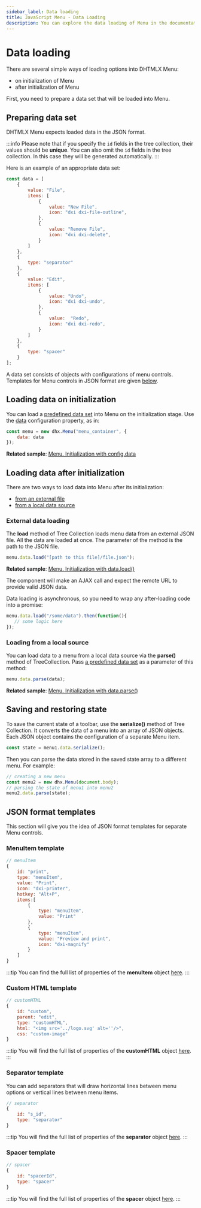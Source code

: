 ```yaml
---
sidebar_label: Data loading
title: JavaScript Menu - Data Loading 
description: You can explore the data loading of Menu in the documentation of the DHTMLX JavaScript UI library. Browse developer guides and API reference, try out code examples and live demos, and download a free 30-day evaluation version of DHTMLX Suite.
---
```


# Data loading

There are several simple ways of loading options into DHTMLX Menu:

- on initialization of Menu
- after initialization of Menu

First, you need to prepare a data set that will be loaded into Menu.

## Preparing data set

DHTMLX Menu expects loaded data in the JSON format. 

:::info
Please note that if you specify the `id` fields in the tree collection, their values should be **unique**. You can also omit the `id` fields in the tree collection. In this case they will be generated automatically.
:::

Here is an example of an appropriate data set:

~~~jsx
const data = [
    { 
        value: "File", 
        items: [
            {
                value: "New File",
                icon: "dxi dxi-file-outline",
            },                        
            {
                value: "Remove File",
                icon: "dxi dxi-delete",
            }        
        ]
    },
    {
        type: "separator"
    },
    { 
        value: "Edit",
        items: [
            {
                value: "Undo",
                icon: "dxi dxi-undo",
            },
            {
                value:  "Redo",
                icon: "dxi dxi-redo",
            }
        ]
    },
    {
        type: "spacer"
    }
];
~~~

A data set consists of objects with configurations of menu controls. Templates for Menu controls in JSON format are given [below](#json-format-templates).

## Loading data on initialization

You can load a [predefined data set](#preparing-data-set) into Menu on the initialization stage. Use the [data](menu/api/menu_data_config.md) configuration property, as in:

~~~jsx
const menu = new dhx.Menu("menu_container", {
    data: data
});
~~~

**Related sample**: [Menu. Initialization with config.data](https://snippet.dhtmlx.com/cg62qa9v)

## Loading data after initialization

There are two ways to load data into Menu after its initialization:

- [from an external file](#external-data-loading)
- [from a local data source](#loading-from-a-local-source)

### External data loading

The **load** method of Tree Collection loads menu data from an external JSON file. All the data are loaded at once. The parameter of the method is the path to the JSON file.

~~~jsx
menu.data.load("[path to this file]/file.json");
~~~    

**Related sample**: [Menu. Initialization with data.load()](https://snippet.dhtmlx.com/wjqno7xq)

The component will make an AJAX call and expect the remote URL to provide valid JSON data.

Data loading is asynchronous, so you need to wrap any after-loading code into a promise:

~~~jsx
menu.data.load("/some/data").then(function(){
   // some logic here
});
~~~

### Loading from a local source

You can load data to a menu from a local data source via the **parse()** method of TreeCollection. Pass [a predefined data set](#preparing-data-set) as a parameter of this method:

~~~jsx
menu.data.parse(data);
~~~

**Related sample**: [Menu. Initialization with data.parse()](https://snippet.dhtmlx.com/8y2b1zqm)

## Saving and restoring state

To save the current state of a toolbar, use the **serialize()** method of Tree Collection. It converts the data of a menu into an array of JSON objects. Each JSON object contains the configuration of a separate Menu item.

~~~jsx
const state = menu1.data.serialize();
~~~

Then you can parse the data stored in the saved state array to a different menu. For example:

~~~jsx
// creating a new menu
const menu2 = new dhx.Menu(document.body);
// parsing the state of menu1 into menu2
menu2.data.parse(state);
~~~

## JSON format templates

This section will give you the idea of JSON format templates for separate Menu controls.

### MenuItem template

~~~jsx
// menuItem
{
    id: "print",             
    type: "menuItem",             
    value: "Print",             
    icon: "dxi-printer",        
    hotkey: "Alt+P",                 
    items:[                        
        {
            type: "menuItem",
            value: "Print"
        },
        {
            type: "menuItem",
            value: "Preview and print",
            icon: "dxi-magnify"
        }
    ]
}
~~~

:::tip
You can find the full list of properties of the **menuItem** object [here](menu/api/api_menuitem_properties.md).
:::

### Custom HTML template

~~~jsx
// customHTML
{
    id: "custom",
    parent: "edit",
    type: "customHTML",
    html: "<img src='../logo.svg' alt=''/>",
    css: "custom-image"
}
~~~

:::tip
You will find the full list of properties of the **customHTML** object [here](menu/api/api_customhtml_properties.md).
:::

### Separator template

You can add separators that will draw horizontal lines between menu options or vertical lines between menu items. 

~~~jsx 
// separator
{
    id: "s_id",        
    type: "separator"   
}
~~~

:::tip
You will find the full list of properties of the **separator** object [here](menu/api/api_separator_properties.md).
:::

### Spacer template

~~~jsx
// spacer
{
    id: "spacerId",          
    type: "spacer"        
}
~~~

:::tip
You will find the full list of properties of the **spacer** object [here](menu/api/api_spacer_properties.md).
:::

